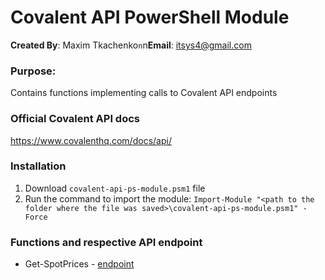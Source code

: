 # Covalent API PowerShell Module

**Created By**: Maxim Tkachenko`n`n**Email**: itsys4@gmail.com

### Purpose:
Contains functions implementing calls to Covalent API endpoints

### Official Covalent API docs
https://www.covalenthq.com/docs/api/

### Installation
1. Download `covalent-api-ps-module.psm1` file
2. Run the command to import the module: `Import-Module "<path to the folder where the file was saved>\covalent-api-ps-module.psm1" -Force`

### Functions and respective API endpoint
- Get-SpotPrices - [endpoint](https://www.covalenthq.com/docs/api/#get-/v1/pricing/tickers/)
